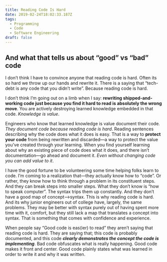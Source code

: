 ```yaml
---
title: Reading Code Is Hard
date: 2019-02-24T18:02:33.187Z
tags:
  - Programming
  - Code
  - Software Engineering
draft: false
---
```

## And what that tells us about “good” vs “bad” code

I don’t think I have to convince anyone that reading code is hard. Often its so hard we throw up our hands and rewrite it. There is a saying that “tech-debt is any code that you didn’t write”. Because reading code is hard.

I don’t think I’m going out on a limb when I say: **rewriting shipped-and-working code just because you find it hard to read is absolutely the wrong move**. You are actively destroying learned knowledge embedded in that code. _Knowledge is value_.

Engineers who know that learned knowledge is value document their code. _They document code because reading code is hard_. Reading sentences describing why the code does what it does is easy. That is a way to **protect your code** from being rewritten and discarded—a way to protect the value you’ve created through your learning. When you find yourself learning about why an existing piece of code does what it does, and there isn’t documentation—go ahead and document it. _Even without changing code you can add value to it_.

I have the good fortune to be volunteering some time helping folks learn to code. I’m coming to a realization that—they actually know how to “code”. Or rather, they know how to think through a problem in its constituent steps. And they can break steps into smaller steps. What they don’t know is “how to speak computer”. The syntax trips them up constantly. And they don’t have a good map of concept—>syntax. This is why reading code is hard. And its why junior engineers out of college have, largely, the same problems. They may be better with syntax purely out of having spent more time with it, comfort, but they still lack a map that translates a concept into syntax. That is something that comes with confidence and experience.

When people say “Good code is eas(ier) to read” they aren’t saying that reading code is hard. They are saying that; this code is probably documented, and this code _**clearly demonstrates the concept the code is implementing**_. Bad code obfuscates what is really happening. Good code makes it front and center. Good code plainly states what was learned in order to write it and why it was written.
